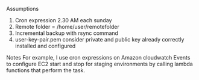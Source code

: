Assumptions
1. Cron expression 2.30 AM each sunday
2. Remote folder = /home/user/remotefolder
3. Incremental backup with rsync command
4. user-key-pair.pem consider private and public key already correctly installed and configured

Notes
For example, I use cron expressions on Amazon cloudwatch Events to configure EC2 start and stop for 
staging environments by calling lambda functions that perform the task.
